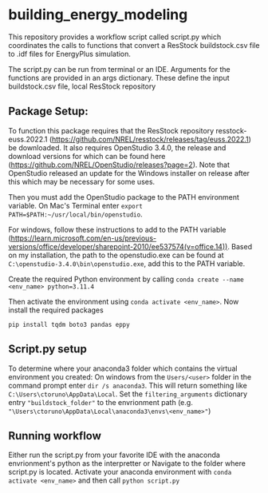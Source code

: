 # building_energy_modeling

This repository provides a workflow script called script.py which coordinates the calls to functions that convert a ResStock buildstock.csv file to .idf files for EnergyPlus simulation. 

The script.py can be run from terminal or an IDE. Arguments for the functions are provided in an args dictionary. These define the input buildstock.csv file, local ResStock repository

## Package Setup:

To function this package requires that the ResStock repository resstock-euss.2022.1 (https://github.com/NREL/resstock/releases/tag/euss.2022.1) be downloaded. It also requires OpenStudio 3.4.0, the release and download versions for which can be found here (https://github.com/NREL/OpenStudio/releases?page=2). Note that OpenStudio released an update for the Windows installer on release after this which may be necessary for some uses. 

Then you must add the OpenStudio package to the PATH environment variable. 
On Mac's Terminal enter ```export PATH=$PATH:~/usr/local/bin/openstudio```. 
        
For windows, follow these instructions to add to the PATH variable (https://learn.microsoft.com/en-us/previous-versions/office/developer/sharepoint-2010/ee537574(v=office.14)). Based on my installation, the path to the openstudio.exe can be found at ```C:\openstudio-3.4.0\bin\openstudio.exe```, add this to the PATH variable. 

Create the required Python environment by calling ```conda create --name <env_name> python=3.11.4```

Then activate the environment using ```conda activate <env_name>```. Now install the required packages 

```pip install tqdm boto3 pandas eppy```

## Script.py setup

To determine where your anaconda3 folder which contains the virtual environment you created: On windows from the ```Users/<user>``` folder in the command prompt enter ```dir /s anaconda3```. This will return something like ```C:\Users\ctoruno\AppData\Local```. Set the ```filtering_arguments``` dictionary entry ```"buildstock_folder"``` to the envrionment path (e.g. ```"\Users\ctoruno\AppData\Local\anaconda3\envs\<env_name>"```)

## Running workflow
    
Either run the script.py from your favorite IDE with the anaconda envrionment's python as the interpretter or Navigate to the folder where script.py is located. Activate your anaconda environment with ```conda activate <env_name>``` and then call ```python script.py```

